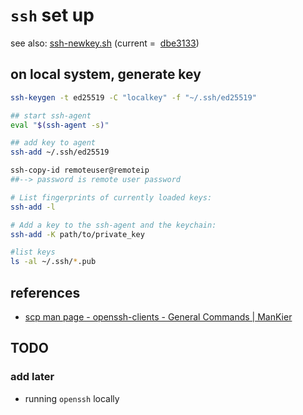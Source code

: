 # `ssh` set up

see also: [ssh-newkey.sh](https://github.com/CouldBeThis/_scripts/blob/main/snippets/ssh-newkey.sh) (current =  [dbe3133](https://github.com/CouldBeThis/_scripts/commit/dbe3133b978a7233f7a9c745747dc7994c677959))

## on local system, generate key

```zsh
ssh-keygen -t ed25519 -C "localkey" -f "~/.ssh/ed25519"

## start ssh-agent
eval "$(ssh-agent -s)"

## add key to agent
ssh-add ~/.ssh/ed25519

ssh-copy-id remoteuser@remoteip
##--> password is remote user password
```

```zsh
# List fingerprints of currently loaded keys:
ssh-add -l
```

```zsh
# Add a key to the ssh-agent and the keychain:
ssh-add -K path/to/private_key
```

```zsh
#list keys
ls -al ~/.ssh/*.pub
```

## references

- [scp man page - openssh-clients - General Commands | ManKier](https://www.mankier.com/1/scp)



## TODO 

### add later

- running `openssh` locally

